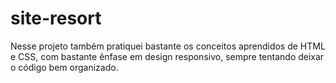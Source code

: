 # site-resort
Nesse projeto também pratiquei bastante os conceitos aprendidos de HTML e CSS, com bastante ênfase em design responsivo, sempre tentando deixar o código bem organizado.
